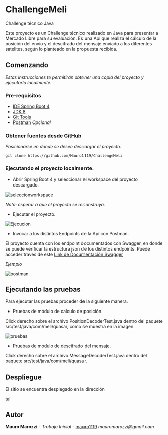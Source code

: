 
# ChallengeMeli
Challenge técnico Java

Este proyecto es un Challenge técnico realizado en Java para presentar a Mercado Libre para su evaluación.
Es una Api que realiza el cálculo de la posición del envío y el descifrado del mensaje enviado a los diferentes satelites, según lo planteado en la propuesta recibida.

## Comenzando 

_Estas instrucciones te permitirán obtener una copia del proyecto y ejecutarlo localmente._


### Pre-requisitos 

* [IDE Spring Boot 4](https://spring.io/tools)
* [JDK 8](https://www.oracle.com/ar/java/technologies/javase/javase-jdk8-downloads.html)
* [Git Tools](https://git-scm.com/downloads)
* [Postman](https://www.postman.com/) _Opcional_ 

### Obtener fuentes desde GitHub

_Posicionarse en donde se desee descargar el proyecto._

```
git clone https://github.com/Mauro1119/ChallengeMeli
```

### Ejecutando el proyecto localmente. 

* Abrir Spring Boot 4 y seleccionar el workspace del proyecto descargado.


![seleccionworkspace](https://user-images.githubusercontent.com/35334417/109387613-2c3b7180-78e1-11eb-87a1-0ef5291ce9a4.png)

_Nota: esperar a que el proyecto se reconstruya._


* Ejecutar el proyecto.

![Ejecucion](https://user-images.githubusercontent.com/35334417/109387956-0747fe00-78e3-11eb-9a2a-dd62a3569e46.png)


* Invocar a los distintos Endpoints de la Api con Postman.

El proyecto cuenta con los endpoint documentados con Swagger, en donde se puede verificar la estructura json de los distintos endpoints.
Puede acceder traves de este [Link de Documentación Swagger](http://localhost:8080/swagger-ui.html)

_Ejemplo_

![postman](https://user-images.githubusercontent.com/35334417/109388498-4166cf00-78e6-11eb-931e-332a7356456c.png)


## Ejecutando las pruebas

Para ejecutar las pruebas proceder de la siguiente manera.

* Pruebas de módulo de calculo de posición.

Click derecho sobre el archivo PositionDecoderTest.java dentro del paquete src/test/java/com/meli/quasar, como se muestra en la imagen.

![pruebas](https://user-images.githubusercontent.com/35334417/109397269-b0f3b300-7914-11eb-806a-d2d930b53b70.png)

* Pruebas de módulo de descifrado del mensaje.

Click derecho sobre el archivo MessageDecoderTest.java dentro del paquete src/test/java/com/meli/quasar.

## Despliegue 

El sitio se encuentra desplegado en la dirección

tal

## Autor

**Mauro Marozzi** - *Trabajo Inicial* - [mauro1119](https://github.com/mauro1119)
_mauromarozzi@gmail.com_





